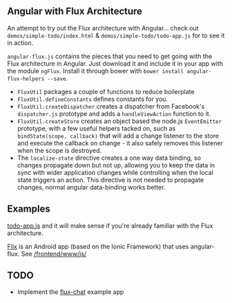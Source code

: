 ## Angular with Flux Architecture

An attempt to try out the Flux architecture with Angular... check out
`demos/simple-todo/index.html` & `demos/simple-todo/todo-app.js` for to
see it in action.

`angular-flux.js` contains the pieces that you need to get going with
the Flux architecture in Angular. Just download it and include it in
your app with the module `ngFlux`. Install it through bower with
`bower install angular-flux-helpers --save`.

- `FluxUtil` packages a couple of functions to reduce boilerplate
- `FluxUtil.defineConstants` defines constants for you.
- `FluxUtil.createDispatcher` creates a dispatcher from Facebook's
  `dispatcher.js` prototype and adds a `handleViewAction` function to
   it.
- `FluxUtil.createStore` creates an object based the node.js
  `EventEmitter` prototype, with a few useful helpers tacked on, such as
  `bindState(scope, callback)` that will add a change listener to the
  store and execute the callback on change - it also safely removes this
  listener when the scope is destroyed.
- The `localize-state` directive creates a one way data binding, so
  changes propagate down but not up, allowing you to keep the data in
  sync with wider application changes while controlling when the local
  state triggers an action. 
  This directive is not needed to propagate changes, normal angular data-binding works better.

## Examples

[todo-app.js](https://github.com/brentvatne/angular-flux/blob/master/demos/simple-todo/todo-app.js)
and it will make sense if you're already familiar with the Flux
architecture.

[Flix](https://github.com/brentvatne/flix) is an Android app (based on the Ionic Framework) that uses angular-flux. See [/frontend/www/js/](https://github.com/brentvatne/flix/tree/master/frontend/www/js)

## TODO

- Implement the
  [flux-chat](https://github.com/facebook/flux/tree/master/examples/flux-chat)
  example app
